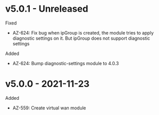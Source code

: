 # v5.0.1 - Unreleased

Fixed
  * AZ-624: Fix bug when ipGroup is created, the module tries to apply diagnostic settings on it. But ipGroup does not support diagnostic settings

Added
  * AZ-624: Bump diagnostic-settings module to 4.0.3

# v5.0.0 - 2021-11-23

Added
  *  AZ-559: Create virtual wan module
